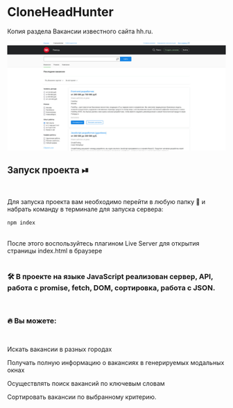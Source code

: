 # CloneHeadHunter

Копия раздела Вакансии известного сайта hh.ru. 

  
  <div  align="center">
  <img src="https://github.com/Jones-Davy/CloneHeadHunter/blob/main/img/mainscreen.jpg"/>
</div>

## Запуск проекта ⏯

<br/>
<br/>
Для запуска проекта вам необходимо перейти в любую папку 📂 и набрать команду в терминале для запуска сервера:

```javascript
npm index
```

<br/>
После этого воспользуйтесь плагином Live Server для открытия страницы index.html в браузере
<br/>
<br/>


### :hammer_and_wrench: В проекте на языке JavaScript реализован сервер, API, работа с promise, fetch, DOM, сортировка, работа с JSON.
<br/>

### :fire: Вы можете:
<br/>

Искать вакансии в разных городах <br/>

Получать полную информацию о вакансиях в генерируемых модальных окнах <br/>

Осуществлять поиск вакансий по ключевым словам <br/>

Сортировать вакансии по выбранному критерию.
